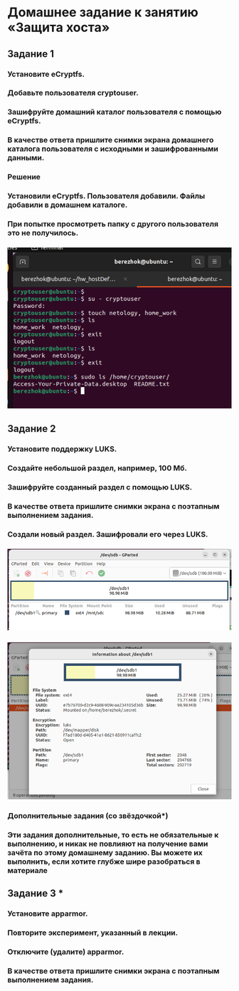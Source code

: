 # Домашнее задание к занятию «Защита хоста»

## Задание 1
### Установите eCryptfs.
### Добавьте пользователя cryptouser.
### Зашифруйте домашний каталог пользователя с помощью eCryptfs.
### В качестве ответа пришлите снимки экрана домашнего каталога пользователя с исходными и зашифрованными данными.

### Решение
### Установили eCryptfs. Пользователя добавили. Файлы добавили в домашнем каталоге. 
### При попытке просмотреть папку с другого пользователя это не получилось.
### ![](https://github.com/Berezhok/hw_hostDefense/blob/main/img/zad1.png)

## Задание 2
### Установите поддержку LUKS.
### Создайте небольшой раздел, например, 100 Мб.
### Зашифруйте созданный раздел с помощью LUKS.
### В качестве ответа пришлите снимки экрана с поэтапным выполнением задания.

### Создали новый раздел. Зашифровали его через LUKS.
### ![](https://github.com/Berezhok/hw_hostDefense/blob/main/img/sdb1.png)
### ![](https://github.com/Berezhok/hw_hostDefense/blob/main/img/sdb1Luks.png)

### Дополнительные задания (со звёздочкой*)
### Эти задания дополнительные, то есть не обязательные к выполнению, и никак не повлияют на получение вами зачёта по этому домашнему заданию. Вы можете их выполнить, если хотите глубже шире разобраться в материале

## Задание 3 *
### Установите apparmor.
### Повторите эксперимент, указанный в лекции.
### Отключите (удалите) apparmor.
### В качестве ответа пришлите снимки экрана с поэтапным выполнением задания.